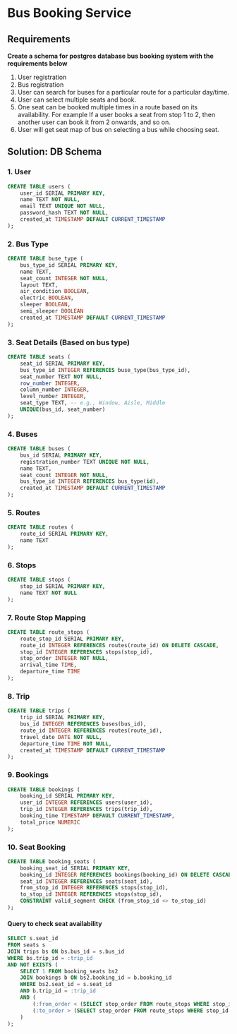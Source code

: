 # Bus Booking Service

## Requirements

**Create a schema for postgres database bus booking system with the requirements below**

1. User registration
2. Bus registration
3. User can search for buses for a particular route for a particular day/time.
4. User can select multiple seats and book.
5. One seat can be booked multiple times in a route based on its availability. For example If a user books a seat from stop 1 to 2, then another user can book it from 2 onwards, and so on.
6. User will get seat map of bus on selecting a bus while choosing seat.

## Solution: DB Schema

### 1. User

```sql
CREATE TABLE users (
    user_id SERIAL PRIMARY KEY,
    name TEXT NOT NULL,
    email TEXT UNIQUE NOT NULL,
    password_hash TEXT NOT NULL,
    created_at TIMESTAMP DEFAULT CURRENT_TIMESTAMP
);
```

### 2. Bus Type

```sql
CREATE TABLE buse_type (
    bus_type_id SERIAL PRIMARY KEY,
    name TEXT,
    seat_count INTEGER NOT NULL,
    layout TEXT,
    air_condition BOOLEAN,
    electric BOOLEAN,
    sleeper BOOLEAN,
    semi_sleeper BOOLEAN
    created_at TIMESTAMP DEFAULT CURRENT_TIMESTAMP
);
```

### 3. Seat Details (Based on bus type)

```sql
CREATE TABLE seats (
    seat_id SERIAL PRIMARY KEY,
    bus_type_id INTEGER REFERENCES buse_type(bus_type_id),
    seat_number TEXT NOT NULL,
    row_number INTEGER,
    column_number INTEGER,
    level_number INTEGER,
    seat_type TEXT, -- e.g., Window, Aisle, Middle
    UNIQUE(bus_id, seat_number)
);
```

### 4. Buses

```sql
CREATE TABLE buses (
    bus_id SERIAL PRIMARY KEY,
    registration_number TEXT UNIQUE NOT NULL,
    name TEXT,
    seat_count INTEGER NOT NULL,
    bus_type_id INTEGER REFERENCES bus_type(id),
    created_at TIMESTAMP DEFAULT CURRENT_TIMESTAMP
);
```

### 5. Routes

```sql
CREATE TABLE routes (
    route_id SERIAL PRIMARY KEY,
    name TEXT
);
```

### 6. Stops

```sql
CREATE TABLE stops (
    stop_id SERIAL PRIMARY KEY,
    name TEXT NOT NULL
);
```

### 7. Route Stop Mapping

```sql
CREATE TABLE route_stops (
    route_stop_id SERIAL PRIMARY KEY,
    route_id INTEGER REFERENCES routes(route_id) ON DELETE CASCADE,
    stop_id INTEGER REFERENCES stops(stop_id),
    stop_order INTEGER NOT NULL,
    arrival_time TIME,
    departure_time TIME
);
```

### 8. Trip

```sql
CREATE TABLE trips (
    trip_id SERIAL PRIMARY KEY,
    bus_id INTEGER REFERENCES buses(bus_id),
    route_id INTEGER REFERENCES routes(route_id),
    travel_date DATE NOT NULL,
    departure_time TIME NOT NULL,
    created_at TIMESTAMP DEFAULT CURRENT_TIMESTAMP
);
```

### 9. Bookings

```sql
CREATE TABLE bookings (
    booking_id SERIAL PRIMARY KEY,
    user_id INTEGER REFERENCES users(user_id),
    trip_id INTEGER REFERENCES trips(trip_id),
    booking_time TIMESTAMP DEFAULT CURRENT_TIMESTAMP,
    total_price NUMERIC
);
```

### 10. Seat Booking

```sql
CREATE TABLE booking_seats (
    booking_seat_id SERIAL PRIMARY KEY,
    booking_id INTEGER REFERENCES bookings(booking_id) ON DELETE CASCADE,
    seat_id INTEGER REFERENCES seats(seat_id),
    from_stop_id INTEGER REFERENCES stops(stop_id),
    to_stop_id INTEGER REFERENCES stops(stop_id),
    CONSTRAINT valid_segment CHECK (from_stop_id <> to_stop_id)
);
```

#### Query to check seat availability

```sql
SELECT s.seat_id
FROM seats s
JOIN trips bs ON bs.bus_id = s.bus_id
WHERE bs.trip_id = :trip_id
AND NOT EXISTS (
    SELECT 1 FROM booking_seats bs2
    JOIN bookings b ON bs2.booking_id = b.booking_id
    WHERE bs2.seat_id = s.seat_id
    AND b.trip_id = :trip_id
    AND (
        (:from_order < (SELECT stop_order FROM route_stops WHERE stop_id = bs2.to_stop_id AND route_id = bs.route_id)) AND
        (:to_order > (SELECT stop_order FROM route_stops WHERE stop_id = bs2.from_stop_id AND route_id = bs.route_id))
    )
);
```
